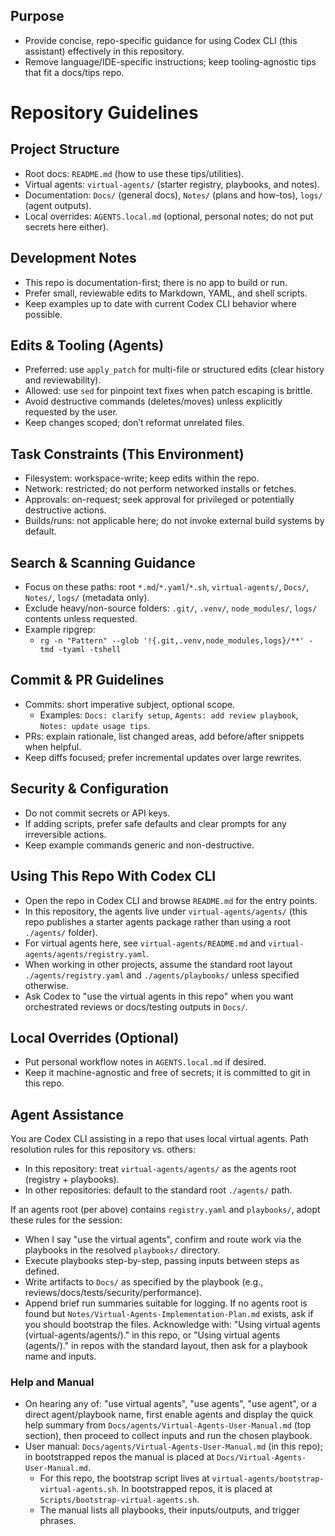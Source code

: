## Purpose
- Provide concise, repo-specific guidance for using Codex CLI (this assistant) effectively in this repository.
- Remove language/IDE-specific instructions; keep tooling-agnostic tips that fit a docs/tips repo.

# Repository Guidelines
## Project Structure
- Root docs: `README.md` (how to use these tips/utilities).
- Virtual agents: `virtual-agents/` (starter registry, playbooks, and notes).
- Documentation: `Docs/` (general docs), `Notes/` (plans and how-tos), `logs/` (agent outputs).
- Local overrides: `AGENTS.local.md` (optional, personal notes; do not put secrets here either).

## Development Notes
- This repo is documentation-first; there is no app to build or run.
- Prefer small, reviewable edits to Markdown, YAML, and shell scripts.
- Keep examples up to date with current Codex CLI behavior where possible.

## Edits & Tooling (Agents)
- Preferred: use `apply_patch` for multi-file or structured edits (clear history and reviewability).
- Allowed: use `sed` for pinpoint text fixes when patch escaping is brittle.
- Avoid destructive commands (deletes/moves) unless explicitly requested by the user.
- Keep changes scoped; don’t reformat unrelated files.

## Task Constraints (This Environment)
- Filesystem: workspace-write; keep edits within the repo.
- Network: restricted; do not perform networked installs or fetches.
- Approvals: on-request; seek approval for privileged or potentially destructive actions.
- Builds/runs: not applicable here; do not invoke external build systems by default.

## Search & Scanning Guidance
- Focus on these paths: root `*.md`/`*.yaml`/`*.sh`, `virtual-agents/`, `Docs/`, `Notes/`, `logs/` (metadata only).
- Exclude heavy/non-source folders: `.git/`, `.venv/`, `node_modules/`, `logs/` contents unless requested.
- Example ripgrep:
  - `rg -n "Pattern" --glob '!{.git,.venv,node_modules,logs}/**' -tmd -tyaml -tshell` 

## Commit & PR Guidelines
- Commits: short imperative subject, optional scope.
  - Examples: `Docs: clarify setup`, `Agents: add review playbook`, `Notes: update usage tips`.
- PRs: explain rationale, list changed areas, add before/after snippets when helpful.
- Keep diffs focused; prefer incremental updates over large rewrites.

## Security & Configuration
- Do not commit secrets or API keys.
- If adding scripts, prefer safe defaults and clear prompts for any irreversible actions.
- Keep example commands generic and non-destructive.

## Using This Repo With Codex CLI
- Open the repo in Codex CLI and browse `README.md` for the entry points.
- In this repository, the agents live under `virtual-agents/agents/` (this repo publishes a starter agents package rather than using a root `./agents/` folder).
- For virtual agents here, see `virtual-agents/README.md` and `virtual-agents/agents/registry.yaml`.
- When working in other projects, assume the standard root layout `./agents/registry.yaml` and `./agents/playbooks/` unless specified otherwise.
- Ask Codex to "use the virtual agents in this repo" when you want orchestrated reviews or docs/testing outputs in `Docs/`.

## Local Overrides (Optional)
- Put personal workflow notes in `AGENTS.local.md` if desired.
- Keep it machine-agnostic and free of secrets; it is committed to git in this repo.

## Agent Assistance
You are Codex CLI assisting in a repo that uses local virtual agents.
Path resolution rules for this repository vs. others:
- In this repository: treat `virtual-agents/agents/` as the agents root (registry + playbooks).
- In other repositories: default to the standard root `./agents/` path.

If an agents root (per above) contains `registry.yaml` and `playbooks/`, adopt these rules for the session:
- When I say "use the virtual agents", confirm and route work via the playbooks in the resolved `playbooks/` directory.
- Execute playbooks step-by-step, passing inputs between steps as defined.
- Write artifacts to `Docs/` as specified by the playbook (e.g., reviews/docs/tests/security/performance).
- Append brief run summaries suitable for logging.
  If no agents root is found but `Notes/Virtual-Agents-Implementation-Plan.md` exists, ask if you should bootstrap the files.
  Acknowledge with: "Using virtual agents (virtual-agents/agents/)." in this repo, or "Using virtual agents (agents/)." in repos with the standard layout, then ask for a playbook name and inputs.

### Help and Manual
- On hearing any of: "use virtual agents", "use agents", "use agent", or a direct agent/playbook name, first enable agents and display the quick help summary from `Docs/agents/Virtual-Agents-User-Manual.md` (top section), then proceed to collect inputs and run the chosen playbook.
- User manual: `Docs/agents/Virtual-Agents-User-Manual.md` (in this repo); in bootstrapped repos the manual is placed at `Docs/Virtual-Agents-User-Manual.md`.
    - For this repo, the bootstrap script lives at `virtual-agents/bootstrap-virtual-agents.sh`. In bootstrapped repos, it is placed at `Scripts/bootstrap-virtual-agents.sh`.
    - The manual lists all playbooks, their inputs/outputs, and trigger phrases.
